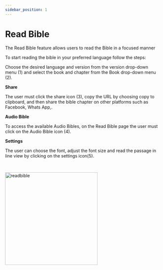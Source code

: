 ```yaml
---
sidebar_position: 1
---
```


# Read Bible

The Read Bible feature allows users to read the Bible in a focused manner​

​To start reading the bible in your preferred language follow the steps:​

Choose the desired language and version from the version drop-down menu (1) and select the book and chapter from the Book drop-down menu (2).​

**Share**​

The user must click the share icon (3), copy the URL by choosing copy to clipboard, and then share the bible chapter on other platforms such as Facebook, Whats App,.​

**Audio Bible**

​To access  the available Audio Bibles, on the Read Bible page the user must click on the Audio Bible icon (4).

**Settings​**

The user can choose the font, adjust the font size and read the passage in line view by clicking on the settings icon(5).​

​











<img src="/img/readbible.jpeg.png" width="300px" alt="readbible"/>
